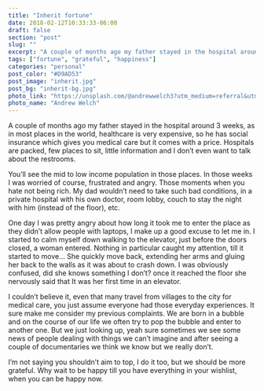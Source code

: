 ```yaml
---
title: "Inherit fortune"
date: 2018-02-12T10:33:33-06:00
draft: false
section: "post"
slug: ""
excerpt: "A couple of months ago my father stayed in the hospital around 3 weeks, as in most places in the world, healthcare is very expensive, so he has social insurance which gives you medical care but it comes with a price. Hospitals are packed, few places to sit, little information…"
tags: ["fortune", "grateful", "happiness"]
categories: "personal"
post_color: "#D9AD53"
post_image: "inherit.jpg"
post_bg: "inherit-bg.jpg"
photo_link: "https://unsplash.com/@andrewwelch3?utm_medium=referral&utm_campaign=photographer-credit&utm_content=creditBadge"
photo_name: "Andrew Welch"
---
```

A couple of months ago my father stayed in the hospital around 3 weeks, as in most places in the world, healthcare is very expensive, so he has social insurance which gives you medical care but it comes with a price. Hospitals are packed, few places to sit, little information and I don’t even want to talk about the restrooms.

You’ll see the mid to low income population in those places. In those weeks I was worried of course, frustrated and angry. Those moments when you hate not being rich. My dad wouldn’t need to take such bad conditions, in a private hospital with his own doctor, room lobby, couch to stay the night with him (instead of the floor), etc.

One day I was pretty angry about how long it took me to enter the place as they didn’t allow people with laptops, I make up a good excuse to let me in. I started to calm myself down walking to the elevator, just before the doors closed, a woman entered. Nothing in particular caught my attention, till it started to move… She quickly move back, extending her arms and gluing her back to the walls as it was about to crash down. I was obviously confused,  did she knows something I don’t? once it reached the floor she nervously said that It was her first time in an elevator.

I couldn’t believe it, even that many travel from villages to the city for medical care, you just assume everyone had those everyday experiences. It sure make me consider my previous complaints. We are born in a bubble and on the course of our life we often try to pop the bubble and enter to another one. But we just looking up, yeah sure sometimes we see some news of people dealing with things we can’t imagine and after seeing a couple of documentaries we think we know but we really don’t.

I’m not saying you shouldn’t aim to top, I do it too, but we should be more grateful. Why wait to be happy till you have everything in your wishlist, when you can be happy now.
